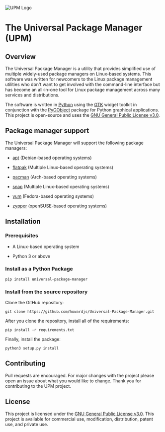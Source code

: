 ![UPM Logo](https://github.com/howardjs/Unified-Package-Manager/blob/main/media/logos/upm_centered.png)

# The Universal Package Manager (UPM)

## Overview

The Universal Package Manager is a utility that provides simplified use of multiple widely-used package managers on Linux-based systems. This software was written for newcomers to the Linux package management utilities who don't want to get involved with the command-line interface but has become an all-in-one tool for Linux package management across many services and distributions.

The software is written in [Python](https://www.python.org/) using the [GTK](https://gtk.org/) widget toolkit in conjunction with the [PyGObject](https://pygobject.readthedocs.io/) package for Python graphical applications. This project is open-source and uses the [GNU General Public License v3.0](https://github.com/howardjs/Universal-Package-Manager/blob/main/LICENSE).

## Package manager support

The Universal Package Manager will support the following package managers:


  - [apt](https://en.wikipedia.org/wiki/APT_(software)) (Debian-based operating systems)

  - [flatpak](https://en.wikipedia.org/wiki/Flatpak) (Multiple Linux-based operating systems)

  - [pacman](https://en.wikipedia.org/wiki/Arch_Linux#Pacman) (Arch-based operating systems)

  - [snap](https://en.wikipedia.org/wiki/Snap_(package_manager)) (Multiple Linux-based operating systems)

  - [yum](https://en.wikipedia.org/wiki/Yum_(software)) (Fedora-based operating systems)

  - [zypper](https://en.wikipedia.org/wiki/ZYpp) (openSUSE-based operating systems)


## Installation

### Prerequisites

  - A Linux-based operating system

  - Python 3 or above

### Install as a Python Package

```
pip install universal-package-manager
```

### Install from the source repository

Clone the GitHub repository:

```
git clone https://github.com/howardjs/Universal-Package-Manager.git
```

After you clone the repository, install all of the requirements:

```
pip install -r requirements.txt
```

Finally, install the package:

```
python3 setup.py install
```


## Contributing

Pull requests are encouraged. For major changes with the project please open an issue about what you would like to change. Thank you for contributing to the UPM project.

## License

This project is licensed under the [GNU General Public License v3.0](https://github.com/howardjs/Universal-Package-Manager/blob/main/LICENSE). This project is available for commercial use, modification, distribution, patent use, and private use.
